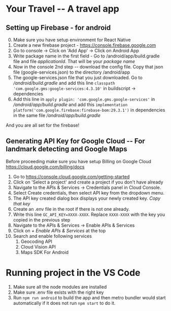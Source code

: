 # Your Travel -- A travel app

## Setting up Firebase - for android

0. Make sure you have setup environment for React Native
1. Create a new firebase project - https://console.firebase.google.com
2. Go to console -> Click on 'Add App' -> Click on Android App
3. Write package name in the first field - Go to /android/app/build.gradle file
   and file _applicationId_. That will be your _package name_
4. Now in the console 2nd step -- download the config file. Copy that json file (google-services.json) to the directory /android/app
5. The google-services.json file that you just downloaded. Go to _/android/build.gradle_ and add this line `classpath 'com.google.gms:google-services:4.3.10'` in buildscript -> dependencies
6. Add this line in `apply plugin: 'com.google.gms.google-services'` in _/android/app/build.gradle_ and add this `implementation platform('com.google.firebase:firebase-bom:29.3.1')` in dependencies in the same file _/android/app/build.gradle_

And you are all set for the firebase!

## Generating API Key for Google Cloud -- For landmark detecting and Google Maps

Before proceeding make sure you have setup Billing on Google Cloud
https://cloud.google.com/billing/docs

1. Go to https://console.cloud.google.com/getting-started
2. Click on 'Select a project' and create a project if you don't have already
3. Navigate to the APIs & Services → Credentials panel in Cloud Console.
4. Select Create credentials, then select API key from the dropdown menu.
5. The API key created dialog box displays your newly created key. _Copy that key_
6. Create an .env file in the root if there is not one already.
7. Write this line `GC_API_KEY=XXXX-XXXX`. Replace `XXXX-XXXX` with the key you copied in the previous step
8. Navigate to the APIs & Services → Enable APIs & Services
9. Click on _+ Enable APIs & Services_ at the top
10. Search and enable following services
    1. Geocoding API
    2. Cloud Vision API
    3. Maps SDK For Android

# Running project in the VS Code

1. Make sure all the node modules are installed
2. Make sure .env file exists with the right key
3. Run `npm run android` to build the app and then metro bundler would start automatically
   if it does not run `npm start` to do it.
